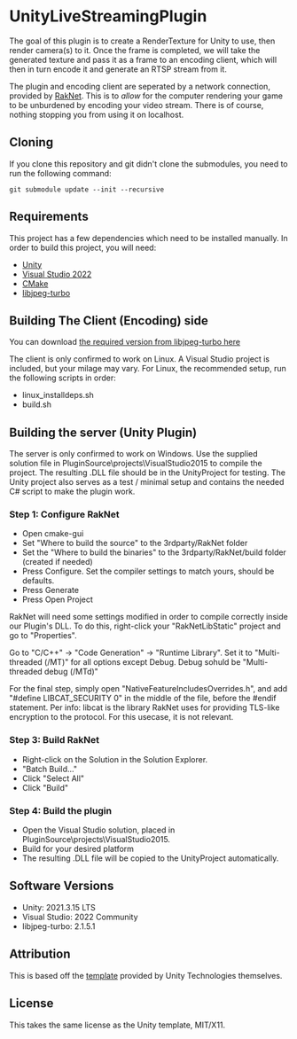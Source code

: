 # UnityLiveStreamingPlugin
The goal of this plugin is to create a RenderTexture for Unity to use, then render camera(s) to it. 
Once the frame is completed, we will take the generated texture and pass it as a frame to an encoding client, which will then in turn encode it and generate an RTSP stream from it.

The plugin and encoding client are seperated by a network connection, provided by [RakNet](https://github.com/LBBStudios/RakNet).
This is to *allow* for the computer rendering your game to be unburdened by encoding your video stream. There is of course, nothing stopping you from using it on localhost.

## Cloning
If you clone this repository and git didn't clone the submodules, you need to run the following command:

```git submodule update --init --recursive```

## Requirements
This project has a few dependencies which need to be installed manually. In order to build this project, you will need:
* [Unity](https://store.unity.com/#plans-individual)
* [Visual Studio 2022](https://visualstudio.microsoft.com/downloads/)
* [CMake](https://cmake.org/download/)
* [libjpeg-turbo](https://sourceforge.net/projects/libjpeg-turbo/files/2.1.5.1/)

## Building The Client (Encoding) side
You can download [the required version from libjpeg-turbo here](https://sourceforge.net/projects/libjpeg-turbo/files/2.1.5.1/)

The client is only confirmed to work on Linux. A Visual Studio project is included, but your milage may vary.
For Linux, the recommended setup, run the following scripts in order:
* linux_installdeps.sh
* build.sh

## Building the server (Unity Plugin)
The server is only confirmed to work on Windows. Use the supplied solution file in PluginSource\projects\VisualStudio2015 to compile the project.
The resulting .DLL file should be in the UnityProject for testing. The Unity project also serves as a test / minimal setup and contains the needed C# script to make the plugin work. 

### Step 1: Configure RakNet
* Open cmake-gui
* Set "Where to build the source" to the 3rdparty/RakNet folder
* Set the "Where to build the binaries" to the 3rdparty/RakNet/build folder (created if needed)
* Press Configure. Set the compiler settings to match yours, should be defaults.
* Press Generate
* Press Open Project

RakNet will need some settings modified in order to compile correctly inside our Plugin's DLL. To do this, right-click your "RakNetLibStatic" project and go to "Properties". 

Go to "C/C++" -> "Code Generation" -> "Runtime Library". Set it to "Multi-threaded (/MT)" for all options except Debug. Debug sohuld be "Multi-threaded debug (/MTd)" 

For the final step, simply open "NativeFeatureIncludesOverrides.h", and add "#define LIBCAT_SECURITY 0" in the middle of the file, before the #endif statement.
Per info: libcat is the library RakNet uses for providing TLS-like encryption to the protocol. For this usecase, it is not relevant. 

### Step 3: Build RakNet
* Right-click on the Solution in the Solution Explorer.
* "Batch Build..."
* Click "Select All"
* Click "Build"

### Step 4: Build the plugin
* Open the Visual Studio solution, placed in PluginSource\projects\VisualStudio2015.
* Build for your desired platform
* The resulting .DLL file will be copied to the UnityProject automatically. 

## Software Versions
* Unity: 2021.3.15 LTS
* Visual Studio: 2022 Community
* libjpeg-turbo: 2.1.5.1

## Attribution
This is based off the [template](https://github.com/Unity-Technologies/NativeRenderingPlugin) provided by Unity Technologies themselves.

## License
This takes the same license as the Unity template, MIT/X11. 
